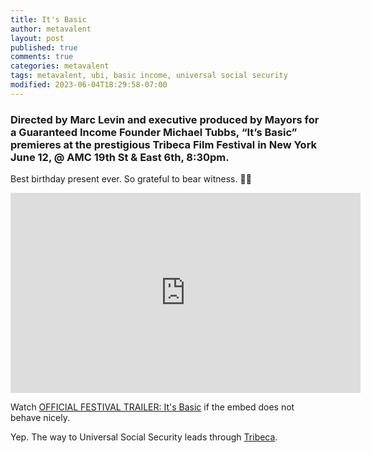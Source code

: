 ```yaml
---
title: It's Basic
author: metavalent
layout: post
published: true
comments: true
categories: metavalent
tags: metavalent, ubi, basic income, universal social security
modified: 2023-06-04T18:29:58-07:00
---
```


### Directed by Marc Levin and executive produced by Mayors for a Guaranteed Income Founder Michael Tubbs, “It’s Basic” premieres at the prestigious Tribeca Film Festival in New York June 12, @ AMC 19th St & East 6th, 8:30pm.

Best birthday present ever. So grateful to bear witness. 🙏🏼

<iframe id="ytplayer" type="text/html" width="560" height="320"
  src="https://www.youtube.com/embed/TOEcexAci2E?autoplay=1"
  frameborder="0"></iframe>

Watch [OFFICIAL FESTIVAL TRAILER: It's Basic](https://youtu.be/TOEcexAci2E
) if the embed does not behave nicely.

Yep. The way to Universal Social Security leads through [Tribeca](https://tribecafilm.com/films/it-s-basic-2023).  

